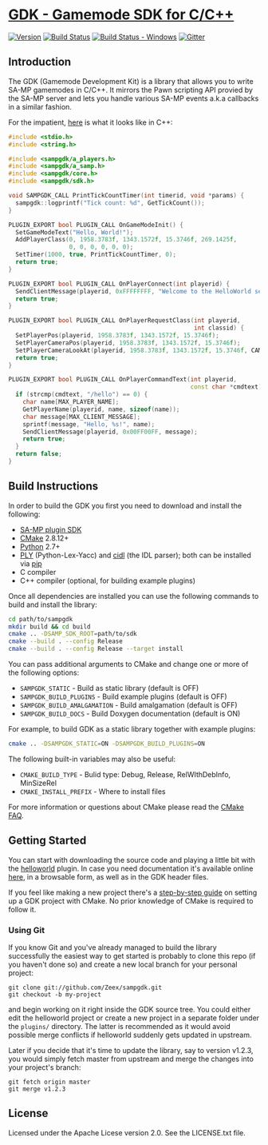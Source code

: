[GDK - Gamemode SDK for C/C++][github]
========================================

[![Version][version_badge]][version]
[![Build Status][build_status]][build]
[![Build Status - Windows][build_status_win]][build_win]
[![Gitter][gitter_badge]][gitter]

Introduction
-------------

The GDK (Gamemode Development Kit) is a library that allows you to write
SA-MP gamemodes in C/C++. It mirrors the Pawn scripting API provied by
the SA-MP server and lets you handle various SA-MP events a.k.a callbacks
in a similar fashion.

For the impatient, [here](plugins/helloworld/helloworld.cpp) is what it
looks like in C++:

```c++
#include <stdio.h>
#include <string.h>

#include <sampgdk/a_players.h>
#include <sampgdk/a_samp.h>
#include <sampgdk/core.h>
#include <sampgdk/sdk.h>

void SAMPGDK_CALL PrintTickCountTimer(int timerid, void *params) {
  sampgdk::logprintf("Tick count: %d", GetTickCount());
}

PLUGIN_EXPORT bool PLUGIN_CALL OnGameModeInit() {
  SetGameModeText("Hello, World!");
  AddPlayerClass(0, 1958.3783f, 1343.1572f, 15.3746f, 269.1425f,
                 0, 0, 0, 0, 0, 0);
  SetTimer(1000, true, PrintTickCountTimer, 0);
  return true;
}

PLUGIN_EXPORT bool PLUGIN_CALL OnPlayerConnect(int playerid) {
  SendClientMessage(playerid, 0xFFFFFFFF, "Welcome to the HelloWorld server!");
  return true;
}

PLUGIN_EXPORT bool PLUGIN_CALL OnPlayerRequestClass(int playerid,
                                                    int classid) {
  SetPlayerPos(playerid, 1958.3783f, 1343.1572f, 15.3746f);
  SetPlayerCameraPos(playerid, 1958.3783f, 1343.1572f, 15.3746f);
  SetPlayerCameraLookAt(playerid, 1958.3783f, 1343.1572f, 15.3746f, CAMERA_CUT);
  return true;
}

PLUGIN_EXPORT bool PLUGIN_CALL OnPlayerCommandText(int playerid,
                                                   const char *cmdtext) {
  if (strcmp(cmdtext, "/hello") == 0) {
    char name[MAX_PLAYER_NAME];
    GetPlayerName(playerid, name, sizeof(name));
    char message[MAX_CLIENT_MESSAGE];
    sprintf(message, "Hello, %s!", name);
    SendClientMessage(playerid, 0x00FF00FF, message);
    return true;
  }
  return false;
}
```

Build Instructions
------------------

In order to build the GDK you first you need to download and install the
following:

* [SA-MP plugin SDK][sdk]
* [CMake][cmake] 2.8.12+
* [Python][python] 2.7+
* [PLY][ply] (Python-Lex-Yacc) and [cidl][cidl] (the IDL parser);
  both can be installed via [pip][pip]
* C compiler
* C++ compiler (optional, for building example plugins)

Once all dependencies are installed you can use the following commands to
build and install the library:

```sh
cd path/to/sampgdk
mkdir build && cd build
cmake .. -DSAMP_SDK_ROOT=path/to/sdk
cmake --build . --config Release
cmake --build . --config Release --target install
```

You can pass additional arguments to CMake and change one or more of the
following options:

* `SAMPGDK_STATIC`             - Build as static library (default is OFF)
* `SAMPGDK_BUILD_PLUGINS`      - Build example plugins (default is OFF)
* `SAMPGDK_BUILD_AMALGAMATION` - Build amalgamation (default is OFF)
* `SAMPGDK_BUILD_DOCS`         - Build Doxygen documentation (default is ON)

For example, to build GDK as a static library together with example
plugins:

```sh
cmake .. -DSAMPGDK_STATIC=ON -DSAMPGDK_BUILD_PLUGINS=ON
```

The following built-in variables may also be useful:

* `CMAKE_BUILD_TYPE`     - Bulid type: Debug, Release, RelWIthDebInfo,
                           MinSizeRel
* `CMAKE_INSTALL_PREFIX` - Where to install files

For more information or questions about CMake please read the
[CMake FAQ][cmake-faq].

Getting Started
---------------

You can start with downloading the source code and playing a little bit with
the [helloworld][helloworld] plugin. In case you need documentation it's
available online [here][online_docs], in a browsable form, as well as in
the GDK header files.

If you feel like making a new project there's a
[step-by-step guide][cmake-guide] on setting up a GDK project with CMake.
No prior knowledge of CMake is required to follow it.

### Using Git

If you know Git and you've already managed to build the library successfully
the easiest way to get started is probably to clone this repo (if you haven't
done so) and create a new local branch for your personal project:

```
git clone git://github.com/Zeex/sampgdk.git
git checkout -b my-project
```

and begin working on it right inside the GDK source tree. You could either
edit the helloworld project or create a new project in a separate folder under
the `plugins/` directory. The latter is recommended as it would avoid possible
merge conflicts if helloworld suddenly gets updated in upstream.

Later if you decide that it's time to update the library, say to version
v1.2.3, you would simply fetch master from upstream and merge the changes
into your project's branch:

```
git fetch origin master
git merge v1.2.3
```

License
-------

Licensed under the Apache Licese version 2.0. See the LICENSE.txt file.

[github]: https://github.com/Zeex/sampgdk
[version]: http://badge.fury.io/gh/Zeex%2Fsampgdk
[version_badge]: https://badge.fury.io/gh/Zeex%2Fsampgdk.svg
[build]: https://travis-ci.org/Zeex/sampgdk
[build_status]: https://travis-ci.org/Zeex/sampgdk.svg?branch=master
[build_win]: https://ci.appveyor.com/project/Zeex/sampgdk/branch/master
[build_status_win]: https://ci.appveyor.com/api/projects/status/ybbvixqpppjhhyg7/branch/master?svg=true
[gitter]: https://gitter.im/Zeex/sampgdk?utm_source=badge&utm_medium=badge&utm_campaign=pr-badge&utm_content=badge
[gitter_badge]: https://badges.gitter.im/Join%20Chat.svg
[helloworld]: plugins/helloworld
[sdk]: https://github.com/Zeex/samp-plugin-sdk
[cmake]: http://cmake.org
[python]: http://python.org
[ply]: http://www.dabeaz.com/ply/
[cidl]: https://github.com/Zeex/cidl
[pip]: https://pip.pypa.io/en/latest/
[cmake-faq]: http://www.cmake.org/Wiki/CMake_FAQ
[online_docs]: http://zeex.github.io/sampgdk/doc/html/index.html
[cmake-guide]: https://github.com/Zeex/sampgdk/wiki/Setting-up-GDK-with-CMake
